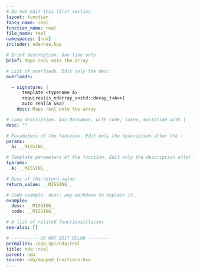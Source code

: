 ```yaml
---
# Do not edit this first section
layout: function
fancy_name: real
function_name: real
file_name: real
namespaces: [nda]
includer: nda/nda.hpp

# Brief description. One line only.
brief: Maps real onto the array

# List of overloads. Edit only the desc
overloads:

  - signature: |
      template <typename A>
      requires(is_ndarray_v<std::decay_t<A>>)
      auto real(A &&a)
    desc: Maps real onto the array

# Long description. Any Markdown, with code, latex, multiline with |
desc: ""

# Parameters of the function. Edit only the description after the :
params:
  a: __MISSING__

# Template parameters of the function. Edit only the description after the :
tparams:
  A: __MISSING__

# Desc of the return value
return_value: __MISSING__

# Code example. desc: any markdown to explain it.
example:
  desc: __MISSING__
  code: __MISSING__

# A list of related functions/classes
see-also: []

# ---------- DO NOT EDIT BELOW --------
permalink: /cpp-api/nda/real
title: nda::real
parent: nda
source: nda/mapped_functions.hxx
...
```



